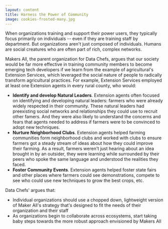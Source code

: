 ```yaml
---
layout: content
title: Harness the Power of Community
image: cookies-frosted-many.jpg
---
```


When organizations training and support their power users, they typically focus primarily on individuals -- even if they are training staff by department. But organizations aren't just composed of individuals. Humans are social creatures who are often part of rich, complex networks. 

Makers All, the parent organization for Data Chefs, argues that our society would be far more effective in training community members to become emerging tech developers if we learn from the example of agricultural's Extension Services, which leveraged the social nature of people to radically transform agricultural practices. For example, Extension Services employed at least one Extension agents in every rural county, who would:

- __Identify and develop Natural Leaders__. Extension agents often focused on identifying and developing natural leaders: farmers who were already widely respected in their community.  These natural leaders had preexisting social networks and relationships they could use to recruit other famers.  And they were also likely to understand the concerns and fears that agents needed to address if farmers were to be convinced to adopt new techniques.  
- __Nurture Neighborhood Clubs__. Extension agents helped farming communities form neighborhood clubs and worked with clubs to ensure farmers got a steady stream of ideas about how they could improve their farming.  As a result, farmers weren't just hearing about an idea brought in by an outsider, they were learning while surrounded by their peers who spoke the same language and understood the realities they faced.  
- __Foster Community Events__. Extension agents helped foster state fairs and other places where farmers could see demonstrations, compete to see who could use new techniques to grow the best crops, etc.

Data Chefs' argues that:
- Individual organizations should use a chopped down, lightweight version of Maker All's strategy that's designed to fit the needs of their organization and their staff 
- As organizations begin to collaborate across ecosystems, start taking baby steps towards the more robust approach envisioned by Makers All
